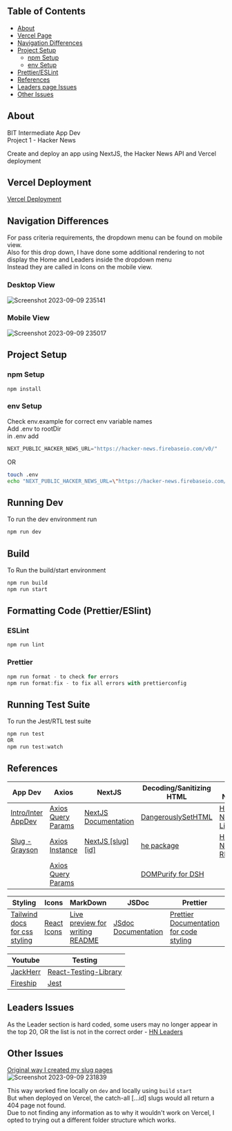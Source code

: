 ## Table of Contents

- [About](#about)
- [Vercel Page](#vercel)
- [Navigation Differences](#Nav)
- [Project Setup](#project-setup)
    + [npm Setup](#npm-setup)
  * [env Setup](#env-setup)
- [Prettier/ESLint](#pre-lint)
- [References](#references)
- [Leaders page Issues](#leaderIss)
- [Other Issues](#othIss)


## About <a name="about"/>
BIT Intermediate App Dev  
Project 1 - Hacker News  

Create and deploy an app using NextJS, the Hacker News API and Vercel deployment

## Vercel Deployment <a name="vercel"/>

[Vercel Deployment](https://assessment1project-hackernewsapp.vercel.app/)

## Navigation Differences <a name="Nav"/>
For pass criteria requirements, the dropdown menu can be found on mobile view.  
Also for this drop down, I have done some additional rendering to not display the Home and Leaders inside the dropdown menu  
Instead they are called in Icons on the mobile view.

### Desktop View
![Screenshot 2023-09-09 235141](https://github.com/otago-polytechnic-bit-courses/assessment-2-react-application-DSmith575/assets/105030622/21f65b7f-0c2a-473f-82b4-754e09e89d57)

### Mobile View
![Screenshot 2023-09-09 235017](https://github.com/otago-polytechnic-bit-courses/assessment-2-react-application-DSmith575/assets/105030622/c626ca67-e517-468d-80af-acaddb248bfb)

## Project Setup <a name="project-setup"/>

### npm Setup <a name="npm-setup"/>
`npm install`

### env Setup <a name="env-setup"/>
Check env.example for correct env variable names  
Add .env to rootDir  
in .env add
```js
NEXT_PUBLIC_HACKER_NEWS_URL="https://hacker-news.firebaseio.com/v0/"
```
OR
```bash
touch .env
echo "NEXT_PUBLIC_HACKER_NEWS_URL=\"https://hacker-news.firebaseio.com/v0/\"" > .env
```

## Running Dev
To run the dev environment run
```js
npm run dev
```

## Build 

To Run the build/start environment

```js
npm run build
npm run start
```

## Formatting Code (Prettier/ESlint) <a name="pre-lint"/>

### ESLint
```js
npm run lint
```

### Prettier
```js
npm run format - to check for errors
npm run format:fix - to fix all errors with prettierconfig
```

## Running Test Suite
To run the Jest/RTL test suite
```js
npm run test
OR
npm run test:watch
```

## References <a name="references"/>

| App Dev | Axios | NextJS | Decoding/Sanitizing HTML | Hacker News API | DateTime |
| ------- | ----- | ------ | ------------------------ | --------------- | -------- |
| [Intro/Inter AppDev](https://github.com/otago-polytechnic-bit-courses/ID608001-intermediate-app-dev-concepts) | [Axios Query Params](https://masteringjs.io/tutorials/axios/get-query-params)  | [NextJS Documentation](https://nextjs.org/docs) | [DangerouslySetHTML](https://react.dev/reference/react-dom/components/common#dangerously-setting-the-inner-html) | [Hacker News Api LimitToFirst](https://www.elliotsachs.com/how-to-limit-the-number-of-stories-returned-by-the-hacker-news-api/) | [toISOString](https://developer.mozilla.org/en-US/docs/Web/JavaScript/Reference/Global_Objects/Date/toISOString) |
| [Slug - Grayson]() | [Axios Instance](https://axios-http.com/docs/instance) | [NextJS [slug] [id]](https://nextjs.org/docs/pages/building-your-application/routing/dynamic-routes#catch-all-segments) | [he package](https://www.npmjs.com/package/he) | [Hacker News API README](https://github.com/HackerNews/API) |
| | [Axios Query Params](https://masteringjs.io/tutorials/axios/get-query-params) | | [DOMPurify for DSH](https://www.npmjs.com/package/isomorphic-dompurify) |

| Styling | Icons | MarkDown | JSDoc | Prettier | Eslint |
| ------- | ----- | -------- | ----- | -------- | ------ |
| [Tailwind docs for css styling](https://tailwindcss.com/docs/installation) | [React Icons](https://react-icons.github.io/react-icons/) | [Live preview for writing README](https://markdownlivepreview.com/) | [JSdoc Documentation](https://jsdoc.app/) | [Prettier Documentation for code styling](https://prettier.io/docs/en/) | [Eslint Documentation for lint rules](https://eslint.org/docs/latest/) |

| Youtube | Testing |
| ------- | ------- |
[JackHerr](https://www.youtube.com/@jherr) | [React-Testing-Library](https://testing-library.com/docs/react-testing-library/intro/) |
| [Fireship](https://www.youtube.com/@Fireship) | [Jest](https://jestjs.io/) |

## Leaders Issues <a name="leaderIss"/>

As the Leader section is hard coded, some users may no longer appear in the top 20, OR the list is not in the correct order - [HN Leaders](https://news.ycombinator.com/leaders)

## Other Issues <a name="othIss"/>
[Original way I created my slug pages](https://github.com/otago-polytechnic-bit-courses/assessment-2-react-application-DSmith575/tree/original-page-routing)  
![Screenshot 2023-09-09 231839](https://github.com/otago-polytechnic-bit-courses/assessment-2-react-application-DSmith575/assets/105030622/37518605-1f18-45c6-b9ae-a2c235212b8a)

This way worked fine locally on `dev` and locally using `build` `start`  
But when deployed on Vercel, the catch-all [...id] slugs would all return a 404 page not found.  
Due to not finding any information as to why it wouldn't work on Vercel, I opted to trying out a different folder structure which works.
